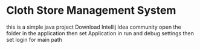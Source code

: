 # Cloth Store Management System
this is a simple java project 
Download Intellij Idea community 
open the folder in the application
then set Application in run and debug settings 
then set login for main path
